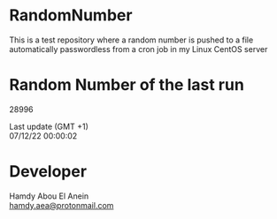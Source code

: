 # RandomNumber    
This is a test repository where a random number is pushed to a file automatically passwordless from a cron job in my Linux CentOS server    
# Random Number of the last run   
28996
      
Last update (GMT +1)    
07/12/22 00:00:02
# Developer    
Hamdy Abou El Anein   
hamdy.aea@protonmail.com
